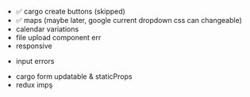 - ✅ cargo create buttons (skipped)
- ✅ maps (maybe later, google current dropdown css can changeable)
- calendar variations
- file upload component err
- responsive
+ input errors 
- cargo form updatable & staticProps
- redux impş
